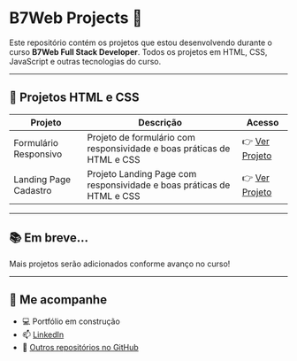 # B7Web Projects 🚀

Este repositório contém os projetos que estou desenvolvendo durante o curso **B7Web Full Stack Developer**. Todos os projetos em HTML, CSS, JavaScript e outras tecnologias do curso.

---

## 📂 Projetos HTML e CSS

| Projeto | Descrição | Acesso |
|---------|-----------|--------|
| Formulário Responsivo | Projeto de formulário com responsividade e boas práticas de HTML e CSS | 👉 [Ver Projeto](https://maxemiliano1.github.io/b7web_projects/HTML_CSS/HTML_CSS_Avancado/sign_up) |
| Landing Page Cadastro | Projeto Landing Page com responsividade e boas práticas de HTML e CSS | 👉 [Ver Projeto](https://maxemiliano1.github.io/b7web_projects/HTML_CSS/HTML_CSS_Avancado/landing_page_sign) |

---

## 📚 Em breve...

Mais projetos serão adicionados conforme avanço no curso!

---

## 🔗 Me acompanhe

- 💻 Portfólio em construção
- 📫 [LinkedIn](https://www.linkedin.com/in/max-emiliano-cardoso-e-silva-370a87221/)
- 📂 [Outros repositórios no GitHub](https://github.com/maxemiliano1)

